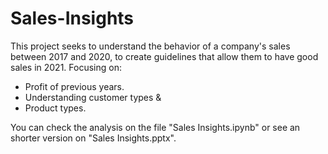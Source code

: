 # Sales-Insights
This project seeks to understand the behavior of a company's sales between 2017 and 2020, to create guidelines that allow them to have good sales in 2021. Focusing on:
* Profit of previous years.
* Understanding customer types &
* Product types.

You can check the analysis on the file "Sales Insights.ipynb" or see an shorter version on "Sales Insights.pptx".
